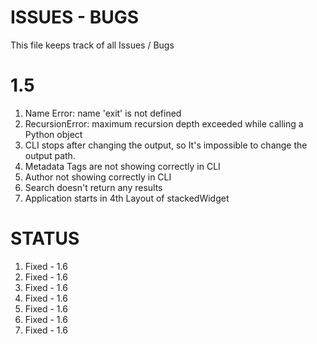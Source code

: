 # ISSUES - BUGS



This file keeps track of all Issues / Bugs

# 1.5

1) Name Error: name 'exit' is not defined
2) RecursionError: maximum recursion depth exceeded while calling a Python object
3) CLI stops after changing the output, so It's impossible to change the output path. 
4) Metadata Tags are not showing correctly in CLI
5) Author not showing correctly in CLI 
6) Search doesn't return any results 
7) Application starts in 4th Layout of stackedWidget


# STATUS 

1) Fixed - 1.6
2) Fixed - 1.6
3) Fixed - 1.6
4) Fixed - 1.6
5) Fixed - 1.6
6) Fixed - 1.6
7) Fixed - 1.6